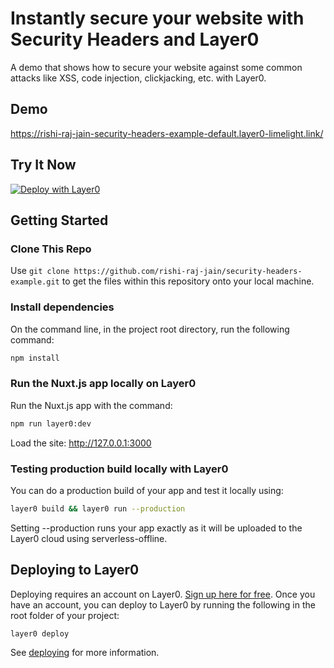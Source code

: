 # Instantly secure your website with Security Headers and Layer0
A demo that shows how to secure your website against some common attacks like XSS, code injection, clickjacking, etc. with Layer0.

## Demo
https://rishi-raj-jain-security-headers-example-default.layer0-limelight.link/

## Try It Now
[![Deploy with Layer0](https://docs.layer0.co/button.svg)](https://app.layer0.co/deploy?repo=https://github.com/rishi-raj-jain/security-headers-example)

## Getting Started

### Clone This Repo
Use ```git clone https://github.com/rishi-raj-jain/security-headers-example.git``` to get the files within this repository onto your local machine.

### Install dependencies
On the command line, in the project root directory, run the following command:
```bash
npm install
```

### Run the Nuxt.js app locally on Layer0
Run the Nuxt.js app with the command:

```bash
npm run layer0:dev
```
Load the site: http://127.0.0.1:3000

### Testing production build locally with Layer0
You can do a production build of your app and test it locally using:

```bash
layer0 build && layer0 run --production
```
Setting --production runs your app exactly as it will be uploaded to the Layer0 cloud using serverless-offline.

## Deploying to Layer0
Deploying requires an account on Layer0. [Sign up here for free](https://app.layer0.co/signup). Once you have an account, you can deploy to Layer0 by running the following in the root folder of your project:

```bash
layer0 deploy
```
See [deploying](https://docs.layer0.co/guides/deploying) for more information.
